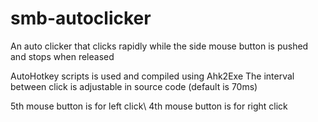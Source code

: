 # smb-autoclicker
An auto clicker that clicks rapidly while the side mouse button is pushed and stops when released

AutoHotkey scripts is used and compiled using Ahk2Exe
The interval between click is adjustable in source code (default is 70ms)

5th mouse button is for left click\ 4th mouse button is for right click 
